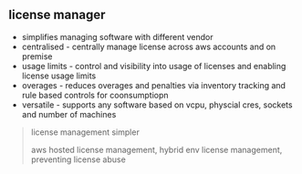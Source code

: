 ## license manager

- simplifies managing software with different vendor
- centralised - centrally manage license across aws accounts  and on premise
- usage limits - control and visibility into usage of licenses and enabling license usage limits
- overages - reduces overages and penalties via inventory tracking and rule based controls for coonsumptiopn
- versatile - supports any software based on vcpu, physcial cres, sockets and number of machines 

> license management simpler
>
> aws hosted license management, hybrid env license management, preventing license abuse
